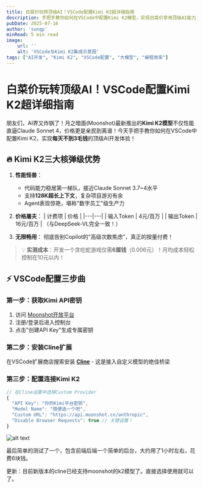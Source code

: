 ```yaml
---
title: 白菜价玩转顶级AI！VSCode配置Kimi K2超详细指南
description: 手把手教你如何在VSCode中配置Kimi K2模型，实现白菜价享用顶级AI能力
pubDate: 2025-07-16
author: 'sunqp'
minRead: 5 min read
image:
    url: ''
    alt: 'VSCode与Kimi K2集成示意图'
tags: ["AI开发", "Kimi K2", "VSCode配置", "大模型", "编程效率"]
---
```


# 白菜价玩转顶级AI！VSCode配置Kimi K2超详细指南

朋友们，AI界又炸锅了！月之暗面(Moonshot)最新推出的**Kimi K2模型**不仅性能直逼Claude Sonnet 4，价格更是亲民到离谱！今天手把手教你如何在VSCode中配置Kimi K2，实现**每天不到3毛钱**的顶级AI开发体验！

## 🔥 Kimi K2三大核弹级优势

1. **性能怪兽**：
   - 代码能力稳居第一梯队，接近Claude Sonnet 3.7~4水平
   - 支持**128K超长上下文**，复杂项目游刃有余
   - Agent表现惊艳，堪称"数字员工"级生产力

2. **价格屠夫**：
   | 计费项 | 价格 |
   |---|---|
   | 输入Token | 4元/百万 |
   | 输出Token | 16元/百万 |
   （与DeepSeek-VL完全一致！）

3. **无限畅用**：
   彻底告别Copilot的"高级次数焦虑"，真正的按量付费！

> 💡 **实测成本**：开发一个贪吃蛇游戏仅需**6厘钱**（0.006元）！月均成本轻松控制在10元以内！

## ⚡️ VSCode配置三步曲

### 第一步：获取Kimi API密钥
1. 访问 [Moonshot开放平台](https://platform.moonshot.cn/console)
2. 注册/登录后进入控制台
3. 点击"创建API Key"生成专属密钥

### 第二步：安装Cline扩展
在VSCode扩展商店搜索安装 **[Cline](https://marketplace.visualstudio.com/items?itemName=bytemate.cline)** - 这是接入自定义模型的绝佳桥梁

### 第三步：配置连接Kimi K2
```js
// 在Cline设置中选择Custom Provider
{
  "API Key": "你的Kimi平台密钥",
  "Model Name": "随便选一个吧",
  "Custom URL": "https://api.moonshot.cn/anthropic",
  "Disable Browser Requests": true // 关键设置！
}
```
![alt text](/assets/images/vscode-k2.jpg)

最后简单的测试了一个，包含前端后端一个简单的后台，大约用了1小时左右，花费6块钱。

更新：目前新版本的cline已经支持moonshot的k2模型了。直接选择使用就可以了。